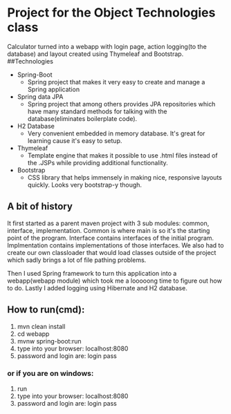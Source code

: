 # Project for the Object Technologies class
Calculator turned into a webapp with login page, action logging(to the 
database) and layout created using Thymeleaf and Bootstrap.
##Technologies
* Spring-Boot
    * Spring project that makes it very easy to create and manage a Spring application
* Spring data JPA
    * Spring project that among others provides JPA repositories which have many standard methods for
    talking with the database(eliminates boilerplate code).
* H2 Database
    * Very convenient embedded in memory database. It's great for learning cause it's easy to setup.
* Thymeleaf
    * Template engine that makes it possible to use .html files instead of the .JSPs while providing 
    additional functionality.
* Bootstrap
    * CSS library that helps immensely in making nice, responsive layouts quickly. 
    Looks very bootstrap-y though.
## A bit of history
It first started as a parent maven project with 3 sub modules: common, interface, implementation. 
Common is where main is so it's the starting point of the program. 
Interface contains interfaces of the initial program. 
Implmentation contains implementations of those interfaces.
We also had to create our own classloader that would load classes 
outside of the project which sadly brings a lot of file pathing problems.

Then I used Spring framework to turn this application into a webapp(webapp module) which took me a 
looooong time to figure out how to do. Lastly I added logging using Hibernate and H2 database.

## How to run(cmd):
1. mvn clean install
2. cd webapp
3. mvnw spring-boot:run
4. type into your browser: localhost:8080 
5. password and login are: login pass

### or if you are on windows:

1. run
1. type into your browser: localhost:8080 
1. password and login are: login pass
